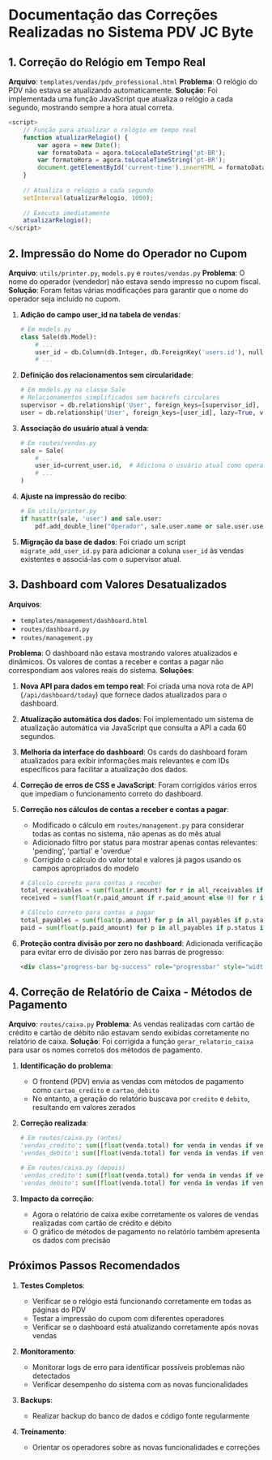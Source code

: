 # Documentação das Correções Realizadas no Sistema PDV JC Byte

## 1. Correção do Relógio em Tempo Real
**Arquivo**: `templates/vendas/pdv_professional.html`
**Problema**: O relógio do PDV não estava se atualizando automaticamente.
**Solução**: Foi implementada uma função JavaScript que atualiza o relógio a cada segundo, mostrando sempre a hora atual correta.

```javascript
<script>
    // Função para atualizar o relógio em tempo real
    function atualizarRelogio() {
        var agora = new Date();
        var formatoData = agora.toLocaleDateString('pt-BR');
        var formatoHora = agora.toLocaleTimeString('pt-BR');
        document.getElementById('current-time').innerHTML = formatoData + ' ' + formatoHora;
    }
    
    // Atualiza o relógio a cada segundo
    setInterval(atualizarRelogio, 1000);
    
    // Executa imediatamente
    atualizarRelogio();
</script>
```

## 2. Impressão do Nome do Operador no Cupom
**Arquivo**: `utils/printer.py`, `models.py` e `routes/vendas.py`
**Problema**: O nome do operador (vendedor) não estava sendo impresso no cupom fiscal.
**Solução**: Foram feitas várias modificações para garantir que o nome do operador seja incluído no cupom.

1. **Adição do campo user_id na tabela de vendas**:
   ```python
   # Em models.py
   class Sale(db.Model):
       # ...
       user_id = db.Column(db.Integer, db.ForeignKey('users.id'), nullable=True)
       # ...
   ```

2. **Definição dos relacionamentos sem circularidade**:
   ```python
   # Em models.py na classe Sale
   # Relacionamentos simplificados sem backrefs circulares
   supervisor = db.relationship('User', foreign_keys=[supervisor_id], lazy=True, viewonly=True)
   user = db.relationship('User', foreign_keys=[user_id], lazy=True, viewonly=True)
   ```

3. **Associação do usuário atual à venda**:
   ```python
   # Em routes/vendas.py
   sale = Sale(
       # ...
       user_id=current_user.id,  # Adiciona o usuário atual como operador
       # ...
   )
   ```

4. **Ajuste na impressão do recibo**:
   ```python
   # Em utils/printer.py
   if hasattr(sale, 'user') and sale.user:
       pdf.add_double_line("Operador", sale.user.name or sale.user.username)
   ```

5. **Migração da base de dados**:
   Foi criado um script `migrate_add_user_id.py` para adicionar a coluna `user_id` às vendas existentes e associá-las com o supervisor atual.

## 3. Dashboard com Valores Desatualizados
**Arquivos**: 
- `templates/management/dashboard.html`
- `routes/dashboard.py`
- `routes/management.py`

**Problema**: O dashboard não estava mostrando valores atualizados e dinâmicos. Os valores de contas a receber e contas a pagar não correspondiam aos valores reais do sistema.
**Soluções**:

1. **Nova API para dados em tempo real**:
   Foi criada uma nova rota de API (`/api/dashboard/today`) que fornece dados atualizados para o dashboard.

2. **Atualização automática dos dados**:
   Foi implementado um sistema de atualização automática via JavaScript que consulta a API a cada 60 segundos.

3. **Melhoria da interface do dashboard**:
   Os cards do dashboard foram atualizados para exibir informações mais relevantes e com IDs específicos para facilitar a atualização dos dados.

4. **Correção de erros de CSS e JavaScript**:
   Foram corrigidos vários erros que impediam o funcionamento correto do dashboard.

5. **Correção nos cálculos de contas a receber e contas a pagar**:
   - Modificado o cálculo em `routes/management.py` para considerar todas as contas no sistema, não apenas as do mês atual
   - Adicionado filtro por status para mostrar apenas contas relevantes: 'pending', 'partial' e 'overdue'
   - Corrigido o cálculo do valor total e valores já pagos usando os campos apropriados do modelo
   ```python
   # Cálculo correto para contas a receber
   total_receivables = sum(float(r.amount) for r in all_receivables if r.status in ['pending', 'partial', 'overdue'])
   received = sum(float(r.paid_amount if r.paid_amount else 0) for r in all_receivables if r.status in ['pending', 'partial', 'overdue', 'paid'])
   
   # Cálculo correto para contas a pagar
   total_payables = sum(float(p.amount) for p in all_payables if p.status in ['pending', 'partial', 'overdue'])
   paid = sum(float(p.paid_amount) for p in all_payables if p.status in ['pending', 'partial', 'overdue', 'paid'])
   ```

6. **Proteção contra divisão por zero no dashboard**:
   Adicionada verificação para evitar erro de divisão por zero nas barras de progresso:
   ```html
   <div class="progress-bar bg-success" role="progressbar" style="width: {{ (received/total_receivables*100) if total_receivables > 0 else 0 }}%"></div>
   ```

## 4. Correção de Relatório de Caixa - Métodos de Pagamento
**Arquivo**: `routes/caixa.py`
**Problema**: As vendas realizadas com cartão de crédito e cartão de débito não estavam sendo exibidas corretamente no relatório de caixa.
**Solução**: Foi corrigida a função `gerar_relatorio_caixa` para usar os nomes corretos dos métodos de pagamento.

1. **Identificação do problema**:
   - O frontend (PDV) envia as vendas com métodos de pagamento como `cartao_credito` e `cartao_debito`
   - No entanto, a geração do relatório buscava por `credito` e `debito`, resultando em valores zerados

2. **Correção realizada**:
   ```python
   # Em routes/caixa.py (antes)
   'vendas_credito': sum([float(venda.total) for venda in vendas if venda.payment_method == 'credito']),
   'vendas_debito': sum([float(venda.total) for venda in vendas if venda.payment_method == 'debito']),
   
   # Em routes/caixa.py (depois)
   'vendas_credito': sum([float(venda.total) for venda in vendas if venda.payment_method == 'cartao_credito']),
   'vendas_debito': sum([float(venda.total) for venda in vendas if venda.payment_method == 'cartao_debito']),
   ```

3. **Impacto da correção**:
   - Agora o relatório de caixa exibe corretamente os valores de vendas realizadas com cartão de crédito e débito
   - O gráfico de métodos de pagamento no relatório também apresenta os dados com precisão

## Próximos Passos Recomendados

1. **Testes Completos**:
   - Verificar se o relógio está funcionando corretamente em todas as páginas do PDV
   - Testar a impressão do cupom com diferentes operadores
   - Verificar se o dashboard está atualizando corretamente após novas vendas

2. **Monitoramento**:
   - Monitorar logs de erro para identificar possíveis problemas não detectados
   - Verificar desempenho do sistema com as novas funcionalidades

3. **Backups**:
   - Realizar backup do banco de dados e código fonte regularmente

4. **Treinamento**:
   - Orientar os operadores sobre as novas funcionalidades e correções
